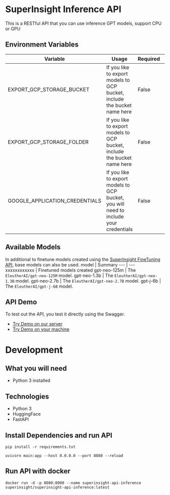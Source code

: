# SuperInsight Inference API
This is a RESTful API that you can use inference GPT models, support CPU or GPU


## Environment Variables 
Variable | Usage | Required | Default
--- | --- | --- | ---
EXPORT_GCP_STORAGE_BUCKET | If you like to export models to GCP bucket, include the bucket name here | False | None
EXPORT_GCP_STORAGE_FOLDER | If you like to export models to GCP bucket, include the bucket name here | False | None
GOOGLE_APPLICATION_CREDENTIALS | If you like to export models to GCP bucket, you will need to include your credentials | False | None

## Available Models
In additional to finetune models created using the [SuperInsight FineTuning API](https://github.com/superinsight/superinsight-api-finetuning), base models can also be used.
model | Summary
--- | ---
xxxxxxxxxxxx | Finetuned models created 
gpt-neo-125m | The `EleutherAI/gpt-neo-125M` model.
gpt-neo-1.3b | The `EleutherAI/gpt-neo-1.3B` model.
gpt-neo-2.7b  | The `EleutherAI/gpt-neo-2.7B` model.
gpt-j-6b | The `EleutherAI/gpt-j-6B` model.

## API Demo
To test out the API, you test it directly using the Swagger.
* [Try Demo on our server](https://inference.api.superinsight.dev/docs)
* [Try Demo on your machine](http://localhost:8080/docs)

# Development

## What you will need
* Python 3 installed

## Technologies
* Python 3
* HuggingFace
* FastAPI

## Install Dependencies and run API
```
pip install -r requirements.txt
```
```
uvicorn main:app --host 0.0.0.0 --port 8080 --reload
```

## Run API with docker
```
docker run -d -p 8080:8080 --name superinsight-api-inference superinsight/superinsight-api-inference:latest
```